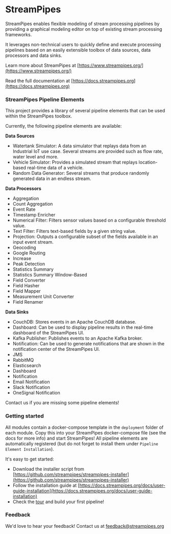 <!--

  Copyright 2018 FZI Forschungszentrum Informatik

  Licensed under the Apache License, Version 2.0 (the "License");
  you may not use this file except in compliance with the License.
  You may obtain a copy of the License at

      http://www.apache.org/licenses/LICENSE-2.0

  Unless required by applicable law or agreed to in writing, software
  distributed under the License is distributed on an "AS IS" BASIS,
  WITHOUT WARRANTIES OR CONDITIONS OF ANY KIND, either express or implied.
  See the License for the specific language governing permissions and
  limitations under the License.

-->

# StreamPipes

StreamPipes enables flexible modeling of stream processing pipelines by providing a graphical modeling editor on top of existing stream processing frameworks.

It leverages non-technical users to quickly define and execute processing pipelines based on an easily extensible 
toolbox of data sources, data processors and data sinks.

Learn more about StreamPipes at [https://www.streampipes.org/](https://www.streampipes.org/)

Read the full documentation at [https://docs.streampipes.org](https://docs.streampipes.org)

### StreamPipes Pipeline Elements

This project provides a library of several pipeline elements that can be used within the StreamPipes toolbox.

Currently, the following pipeline elements are available:

**Data Sources**
* Watertank Simulator: A data simulator that replays data from an Industrial IoT use case. Several streams are provided such as flow rate, water level and more.
* Vehicle Simulator: Provides a simulated stream that replays location-based real-time data of a vehicle.
* Random Data Generator: Several streams that produce randomly generated data in an endless stream.

**Data Processors**
* Aggregation
* Count Aggregation
* Event Rate
* Timestamp Enricher
* Numerical Filter: Filters sensor values based on a configurable threshold value.
* Text Filter: Filters text-based fields by a given string value.
* Projection: Outputs a configurable subset of the fields available in an input event stream.
* Geocoding
* Google Routing
* Increase
* Peak Detection
* Statistics Summary
* Statistics Summary Window-Based
* Field Converter
* Field Hasher
* Field Mapper
* Measurement Unit Converter
* Field Renamer


**Data Sinks**
* CouchDB: Stores events in an Apache CouchDB database.
* Dashboard: Can be used to display pipeline results in the real-time dashboard of the StreamPipes UI.
* Kafka Publisher: Publishes events to an Apache Kafka broker.
* Notification: Can be used to generate notifications that are shown in the notification center of the StreamPipes UI.
* JMS
* RabbitMQ
* Elasticsearch
* Dashboard
* Notification
* Email Notification
* Slack Notification
* OneSignal Notification

Contact us if you are missing some pipeline elements!

### Getting started

All modules contain a docker-compose template in the `deployment` folder of each module. Copy this into your StreamPipes docker-compose file (see the docs for more info) and start StreamPipes! All pipeline elements are automatically registered (but do not forget to install them under `Pipeline Element Installation`).

It's easy to get started:
* Download the installer script from [https://github.com/streampipes/streampipes-installer](https://github.com/streampipes/streampipes-installer)
* Follow the installation guide at [https://docs.streampipes.org/docs/user-guide-installation](https://docs.streampipes.org/docs/user-guide-installation)
* Check the [tour](https://docs.streampipes.org/docs/user-guide-tour) and build your first pipeline!

### Feedback

We'd love to hear your feedback! Contact us at [feedback@streampipes.org](mailto:feedback@streampipes.org)

